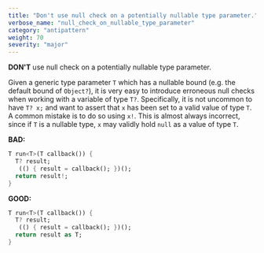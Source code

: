 ```yaml
---
title: "Don't use null check on a potentially nullable type parameter."
verbose_name: "null_check_on_nullable_type_parameter"
category: "antipattern"
weight: 70
severity: "major"
---
```

**DON'T** use null check on a potentially nullable type parameter.

Given a generic type parameter `T` which has a nullable bound (e.g. the default
bound of `Object?`), it is very easy to introduce erroneous null checks when
working with a variable of type `T?`. Specifically, it is not uncommon to have
`T? x;` and want to assert that `x` has been set to a valid value of type `T`.
A common mistake is to do so using `x!`. This is almost always incorrect, since
if `T` is a nullable type, `x` may validly hold `null` as a value of type `T`.

**BAD:**
```dart
T run<T>(T callback()) {
  T? result;
   (() { result = callback(); })();
  return result!;
}
```

**GOOD:**
```dart
T run<T>(T callback()) {
  T? result;
   (() { result = callback(); })();
  return result as T;
}
```

